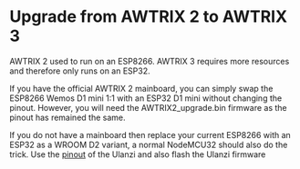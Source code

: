 # Upgrade from AWTRIX 2 to AWTRIX 3

AWTRIX 2 used to run on an ESP8266. AWTRIX 3 requires more resources and therefore only runs on an ESP32. 

If you have the official AWTRIX 2 mainboard, you can simply swap the ESP8266 Wemos D1 mini 1:1 with an ESP32 D1 mini without changing the pinout. However, you will need the AWTRIX2_upgrade.bin firmware as the pinout has remained the same.

If you do not have a mainboard then replace your current ESP8266 with an ESP32 as a WROOM D2 variant, a normal NodeMCU32 should also do the trick.
Use the [pinout](https://blueforcer.github.io/awtrix3/#/hardware) of the Ulanzi and also flash the Ulanzi firmware